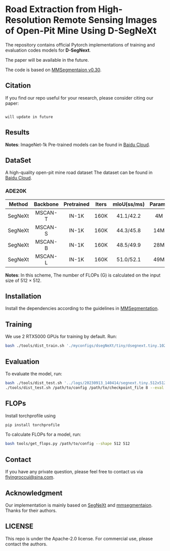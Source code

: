 # Road Extraction from High-Resolution Remote Sensing Images of Open-Pit Mine Using D-SegNeXt

The repository contains official Pytorch implementations of training and evaluation codes models for **D-SegNext**. 

The paper will be available in the future.

The code is based on [MMSegmentaion v0.30](https://github.com/open-mmlab/mmsegmentation/tree/v0.30).


## Citation
If you find our repo useful for your research, please consider citing our paper:

```

will update in future

```

## Results

**Notes**: ImageNet-1k Pre-trained models can be found in [Baidu Cloud](https://pan.baidu.com/s/1qE18p7Zg1iYjq9rWl9OJTQ?pwd=omtq).

## DataSet
A high-quality open-pit mine road dataset The dataset can be found in [Baidu Cloud](https://pan.baidu.com/s/1YN9lky921LUYWy2be1gsOg).

### ADE20K

|   Method  |    Backbone     |  Pretrained | Iters | mIoU(ss/ms) | Params | FLOPs  | Config | Download  |
| :-------: | :-------------: | :-----: | :---: | :--: | :----: | :----: | :----: | :-------: |
|  SegNeXt  |     MSCAN-T  | IN-1K | 160K | 41.1/42.2 | 4M | 7G | [config](local_configs/segnext/tiny/segnext.tiny.512x512.ade.160k.py)  | [TsingHua Cloud](https://cloud.tsinghua.edu.cn/f/5da98841b8384ba0988a/?dl=1) |
|  SegNeXt  |     MSCAN-S | IN-1K  | 160K |  44.3/45.8  | 14M | 16G | [config](local_configs/segnext/small/segnext.small.512x512.ade.160k.py)  | [TsingHua Cloud](https://cloud.tsinghua.edu.cn/f/b2d1eb94f5944d60b3d2/?dl=1) |
|  SegNeXt  |     MSCAN-B  | IN-1K  | 160K |  48.5/49.9 | 28M | 35G | [config](local_configs/segnext/base/segnext.base.512x512.ade.160k.py)  | [TsingHua Cloud](https://cloud.tsinghua.edu.cn/f/1ea8000916284493810b/?dl=1) |
|  SegNeXt  |     MSCAN-L  | IN-1K  | 160K |  51.0/52.1 | 49M | 70G | [config](local_configs/segnext/large/segnext.large.512x512.ade.160k.py)  | [TsingHua Cloud](https://cloud.tsinghua.edu.cn/f/d4f8e1020643414fbf7f/?dl=1) |


**Notes**: In this scheme, The number of FLOPs (G) is calculated on the input size of 512 $\times$ 512.



## Installation
Install the dependencies  according to the guidelines in [MMSegmentation](https://mmsegmentation.readthedocs.io/en/latest/get_started.html).

## Training

We use 2 RTX5000 GPUs for training by default. Run:

```bash
bash ./tools/dist_train.sh './myconfigs/dsegNeXt/tiny/dsegnext.tiny.1024x1024.OPM.20k.py' 2
```

## Evaluation

To evaluate the model, run:

```bash
bash ./tools/dist_test.sh '../logs/20230913_140414/segnext.tiny.512x512.OPM.20k.py' '../logs/20230913_140414/latest.pth' 2 --show-dir='../logs/20230913_140414/result/'
./tools/dist_test.sh /path/to/config /path/to/checkpoint_file 8 --eval mIoU
```

## FLOPs

Install torchprofile using

```bash
pip install torchprofile
```

To calculate FLOPs for a model, run:

```bash
bash tools/get_flops.py /path/to/config --shape 512 512
```

## Contact

If you have any private question, please feel free to contact us via flyingroccui@sina.com.

## Acknowledgment

Our implementation is mainly based on [SegNeXt](https://github.com/Visual-Attention-Network/SegNeXt/tree/main) and [mmsegmentaion](https://github.com/open-mmlab/mmsegmentation/tree/v0.30). Thanks for their authors.

## LICENSE

This repo is under the Apache-2.0 license. For commercial use, please contact the authors.